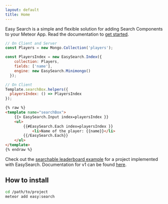 ```yaml
---
layout: default
title: Home
---
```


Easy Search is a simple and flexible solution for adding Search Components to your Meteor App. Read the documentation to [get started](getting-started).

```javascript
// On Client and Server
const Players = new Mongo.Collection('players');

const PlayersIndex = new EasySearch.Index({
    collection: Players,
    fields: ['name'],
    engine: new EasySearch.Minimongo()
  });
```

```javascript
// On Client
Template.searchBox.helpers({
  playersIndex: () => PlayersIndex
});
```

```html
{% raw %}
<template name="searchBox">
    {{> EasySearch.Input index=playersIndex }}
    <ul>
        {{#EasySearch.Each index=playersIndex }}
            <li>Name of the player: {{name}}</li>
        {{/EasySearch.Each}}
    </ul>
</template>
{% endraw %}
```

Check out the [searchable leaderboard example](https://github.com/matteodem/easy-search-leaderboard) for a project implemented with EasySearch.
Documentation for v1 can be found [here](https://github.com/matteodem/meteor-easy-search/tree/gh-pages/_v1docs).

## How to install

```sh
cd /path/to/project
meteor add easy:search
```
